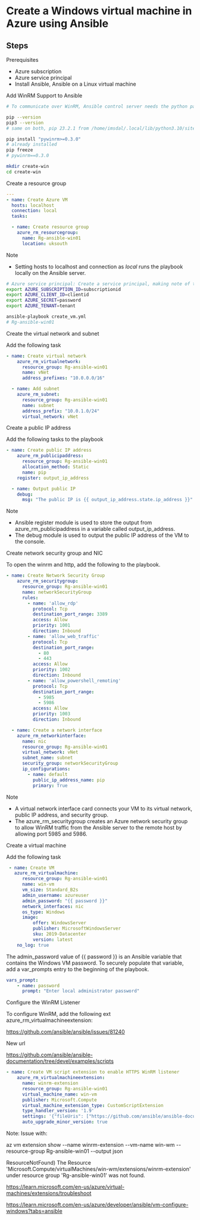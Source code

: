 # Create a Windows virtual machine in Azure using Ansible

## Steps

Prerequisites
* Azure subscription
* Azure service principal
* Install Ansible, Ansible on a Linux virtual machine

Add WinRM Support to Ansible

```bash
# To communicate over WinRM, Ansible control server needs the python package pywinrm.

pip --version
pip3 --version
# same on both, pip 23.2.1 from /home/imsdal/.local/lib/python3.10/site-packages/pip (python 3.10)

pip install "pywinrm>=0.3.0"
# already installed
pip freeze
# pywinrm==0.3.0

mkdir create-win
cd create-win

```
Create a resource group

```yml
---
- name: Create Azure VM
  hosts: localhost
  connection: local
  tasks:

  - name: Create resource group
    azure_rm_resourcegroup:
      name: Rg-ansible-win01
      location: uksouth
```
Note
* Setting hosts to localhost and connection as _local_ runs the playbook locally on the Ansible server.

```bash
# Azure service principal: Create a service principal, making note of the following values: appId, displayName, password, and tenant.
export AZURE_SUBSCRIPTION_ID=subscriptionid
export AZURE_CLIENT_ID=clientid
export AZURE_SECRET=password
export AZURE_TENANT=tenant

ansible-playbook create_vm.yml
# Rg-ansible-win01

```
Create the virtual network and subnet

Add the following task

```yml
- name: Create virtual network
    azure_rm_virtualnetwork:
      resource_group: Rg-ansible-win01
      name: vNet
      address_prefixes: "10.0.0.0/16"

  - name: Add subnet
    azure_rm_subnet:
      resource_group: Rg-ansible-win01
      name: subnet
      address_prefix: "10.0.1.0/24"
      virtual_network: vNet
```
Create a public IP address

Add the following tasks to the playbook

```yml
- name: Create public IP address
    azure_rm_publicipaddress:
      resource_group: Rg-ansible-win01
      allocation_method: Static
      name: pip
    register: output_ip_address

  - name: Output public IP
    debug:
      msg: "The public IP is {{ output_ip_address.state.ip_address }}"

```
Note
* Ansible register module is used to store the output from azure_rm_publicipaddress in a variable called output_ip_address.
* The debug module is used to output the public IP address of the VM to the console.

Create network security group and NIC

To open the winrm and http, add the following to the playbook.
```yml
- name: Create Network Security Group
    azure_rm_securitygroup:
      resource_group: Rg-ansible-win01
      name: networkSecurityGroup
      rules:
        - name: 'allow_rdp'
          protocol: Tcp
          destination_port_range: 3389
          access: Allow
          priority: 1001
          direction: Inbound
        - name: 'allow_web_traffic'
          protocol: Tcp
          destination_port_range:
            - 80
            - 443
          access: Allow
          priority: 1002
          direction: Inbound
        - name: 'allow_powershell_remoting'
          protocol: Tcp
          destination_port_range: 
            - 5985
            - 5986
          access: Allow
          priority: 1003
          direction: Inbound

  - name: Create a network interface
    azure_rm_networkinterface:
      name: nic
      resource_group: Rg-ansible-win01
      virtual_network: vNet
      subnet_name: subnet
      security_group: networkSecurityGroup
      ip_configurations:
        - name: default
          public_ip_address_name: pip
          primary: True
```
Note
* A virtual network interface card connects your VM to its virtual network, public IP address, and security group.
* The azure_rm_securitygroup creates an Azure network security group to allow WinRM traffic from the Ansible server to the remote host by allowing port 5985 and 5986.

Create a virtual machine

Add the following task

```yml
 - name: Create VM
   azure_rm_virtualmachine:
      resource_group: Rg-ansible-win01
      name: win-vm
      vm_size: Standard_B2s
      admin_username: azureuser
      admin_password: "{{ password }}"
      network_interfaces: nic
      os_type: Windows
      image:
          offer: WindowsServer
          publisher: MicrosoftWindowsServer
          sku: 2019-Datacenter
          version: latest
    no_log: true
```
The admin_password value of {{ password }} is an Ansible variable that contains the Windows VM password. To securely populate that variable, add a var_prompts entry to the beginning of the playbook.

```yml
vars_prompt:
    - name: password
      prompt: "Enter local administrator password"
```

Configure the WinRM Listener

To configure WinRM, add the following ext azure_rm_virtualmachineextension:

https://github.com/ansible/ansible/issues/81240

New url

https://github.com/ansible/ansible-documentation/tree/devel/examples/scripts



```yml
- name: Create VM script extension to enable HTTPS WinRM listener
    azure_rm_virtualmachineextension:
      name: winrm-extension
      resource_group: Rg-ansible-win01
      virtual_machine_name: win-vm
      publisher: Microsoft.Compute
      virtual_machine_extension_type: CustomScriptExtension
      type_handler_version: '1.9'
      settings: '{"fileUris": ["https://github.com/ansible/ansible-documentation/tree/devel/examples/scripts/ConfigureRemotingForAnsible.ps1"],"commandToExecute": "powershell -ExecutionPolicy Unrestricted -File ConfigureRemotingForAnsible.ps1"}'
      auto_upgrade_minor_version: true
```
Note:
Issue with:

az vm extension show --name winrm-extension --vm-name win-wm --resource-group Rg-ansible-win01 --output json

ResourceNotFound) The Resource 'Microsoft.Compute/virtualMachines/win-wm/extensions/winrm-extension' under resource group 'Rg-ansible-win01' was not found.


https://learn.microsoft.com/en-us/azure/virtual-machines/extensions/troubleshoot

https://learn.microsoft.com/en-us/azure/developer/ansible/vm-configure-windows?tabs=ansible